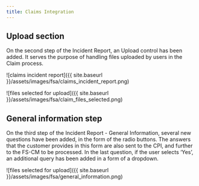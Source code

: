 ```yaml
---
title: Claims Integration
---
```


## Upload section

On the second step of the Incident Report, an Upload control has been added. It serves the purpose of handling files uploaded by users in the Claim process.

![claims incident report]({{ site.baseurl }}/assets/images/fsa/claims_incident_report.png)

![files selected for upload]({{ site.baseurl }}/assets/images/fsa/claim_files_selected.png)

## General information step

On the third step of the Incident Report - General Information, several new questions have been added, in the form of the radio buttons. The answers that the customer provides in this form are also sent to the CPI, and further to the FS-CM to be processed. In the last question, if the user selects ‘Yes’, an additional query has been added in a form of a dropdown.

![files selected for upload]({{ site.baseurl }}/assets/images/fsa/general_information.png)
